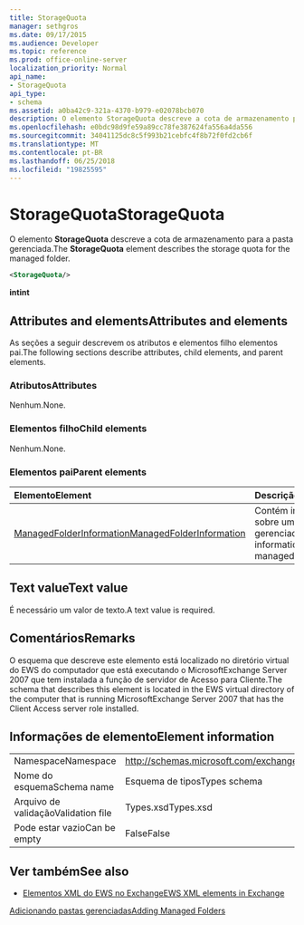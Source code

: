```yaml
---
title: StorageQuota
manager: sethgros
ms.date: 09/17/2015
ms.audience: Developer
ms.topic: reference
ms.prod: office-online-server
localization_priority: Normal
api_name:
- StorageQuota
api_type:
- schema
ms.assetid: a0ba42c9-321a-4370-b979-e02078bcb070
description: O elemento StorageQuota descreve a cota de armazenamento para a pasta gerenciada.
ms.openlocfilehash: e0bdc98d9fe59a89cc78fe387624fa556a4da556
ms.sourcegitcommit: 34041125dc8c5f993b21cebfc4f8b72f0fd2cb6f
ms.translationtype: MT
ms.contentlocale: pt-BR
ms.lasthandoff: 06/25/2018
ms.locfileid: "19825595"
---
```

# <a name="storagequota"></a><span data-ttu-id="cdfb8-103">StorageQuota</span><span class="sxs-lookup"><span data-stu-id="cdfb8-103">StorageQuota</span></span>

<span data-ttu-id="cdfb8-104">O elemento **StorageQuota** descreve a cota de armazenamento para a pasta gerenciada.</span><span class="sxs-lookup"><span data-stu-id="cdfb8-104">The **StorageQuota** element describes the storage quota for the managed folder.</span></span> 
  
```xml
<StorageQuota/>
```

 <span data-ttu-id="cdfb8-105">**int**</span><span class="sxs-lookup"><span data-stu-id="cdfb8-105">**int**</span></span>
## <a name="attributes-and-elements"></a><span data-ttu-id="cdfb8-106">Attributes and elements</span><span class="sxs-lookup"><span data-stu-id="cdfb8-106">Attributes and elements</span></span>

<span data-ttu-id="cdfb8-107">As seções a seguir descrevem os atributos e elementos filho elementos pai.</span><span class="sxs-lookup"><span data-stu-id="cdfb8-107">The following sections describe attributes, child elements, and parent elements.</span></span>
  
### <a name="attributes"></a><span data-ttu-id="cdfb8-108">Atributos</span><span class="sxs-lookup"><span data-stu-id="cdfb8-108">Attributes</span></span>

<span data-ttu-id="cdfb8-109">Nenhum.</span><span class="sxs-lookup"><span data-stu-id="cdfb8-109">None.</span></span>
  
### <a name="child-elements"></a><span data-ttu-id="cdfb8-110">Elementos filho</span><span class="sxs-lookup"><span data-stu-id="cdfb8-110">Child elements</span></span>

<span data-ttu-id="cdfb8-111">Nenhum.</span><span class="sxs-lookup"><span data-stu-id="cdfb8-111">None.</span></span>
  
### <a name="parent-elements"></a><span data-ttu-id="cdfb8-112">Elementos pai</span><span class="sxs-lookup"><span data-stu-id="cdfb8-112">Parent elements</span></span>

|<span data-ttu-id="cdfb8-113">**Elemento**</span><span class="sxs-lookup"><span data-stu-id="cdfb8-113">**Element**</span></span>|<span data-ttu-id="cdfb8-114">**Descrição**</span><span class="sxs-lookup"><span data-stu-id="cdfb8-114">**Description**</span></span>|
|:-----|:-----|
|[<span data-ttu-id="cdfb8-115">ManagedFolderInformation</span><span class="sxs-lookup"><span data-stu-id="cdfb8-115">ManagedFolderInformation</span></span>](managedfolderinformation.md) <br/> |<span data-ttu-id="cdfb8-116">Contém informações sobre uma pasta gerenciada.</span><span class="sxs-lookup"><span data-stu-id="cdfb8-116">Contains information about a managed folder.</span></span>  <br/> |
   
## <a name="text-value"></a><span data-ttu-id="cdfb8-117">Text value</span><span class="sxs-lookup"><span data-stu-id="cdfb8-117">Text value</span></span>

<span data-ttu-id="cdfb8-118">É necessário um valor de texto.</span><span class="sxs-lookup"><span data-stu-id="cdfb8-118">A text value is required.</span></span>
  
## <a name="remarks"></a><span data-ttu-id="cdfb8-119">Comentários</span><span class="sxs-lookup"><span data-stu-id="cdfb8-119">Remarks</span></span>

<span data-ttu-id="cdfb8-120">O esquema que descreve este elemento está localizado no diretório virtual do EWS do computador que está executando o MicrosoftExchange Server 2007 que tem instalada a função de servidor de Acesso para Cliente.</span><span class="sxs-lookup"><span data-stu-id="cdfb8-120">The schema that describes this element is located in the EWS virtual directory of the computer that is running MicrosoftExchange Server 2007 that has the Client Access server role installed.</span></span>
  
## <a name="element-information"></a><span data-ttu-id="cdfb8-121">Informações de elemento</span><span class="sxs-lookup"><span data-stu-id="cdfb8-121">Element information</span></span>

|||
|:-----|:-----|
|<span data-ttu-id="cdfb8-122">Namespace</span><span class="sxs-lookup"><span data-stu-id="cdfb8-122">Namespace</span></span>  <br/> |http://schemas.microsoft.com/exchange/services/2006/types  <br/> |
|<span data-ttu-id="cdfb8-123">Nome do esquema</span><span class="sxs-lookup"><span data-stu-id="cdfb8-123">Schema name</span></span>  <br/> |<span data-ttu-id="cdfb8-124">Esquema de tipos</span><span class="sxs-lookup"><span data-stu-id="cdfb8-124">Types schema</span></span>  <br/> |
|<span data-ttu-id="cdfb8-125">Arquivo de validação</span><span class="sxs-lookup"><span data-stu-id="cdfb8-125">Validation file</span></span>  <br/> |<span data-ttu-id="cdfb8-126">Types.xsd</span><span class="sxs-lookup"><span data-stu-id="cdfb8-126">Types.xsd</span></span>  <br/> |
|<span data-ttu-id="cdfb8-127">Pode estar vazio</span><span class="sxs-lookup"><span data-stu-id="cdfb8-127">Can be empty</span></span>  <br/> |<span data-ttu-id="cdfb8-128">False</span><span class="sxs-lookup"><span data-stu-id="cdfb8-128">False</span></span>  <br/> |
   
## <a name="see-also"></a><span data-ttu-id="cdfb8-129">Ver também</span><span class="sxs-lookup"><span data-stu-id="cdfb8-129">See also</span></span>



- [<span data-ttu-id="cdfb8-130">Elementos XML do EWS no Exchange</span><span class="sxs-lookup"><span data-stu-id="cdfb8-130">EWS XML elements in Exchange</span></span>](ews-xml-elements-in-exchange.md)


[<span data-ttu-id="cdfb8-131">Adicionando pastas gerenciadas</span><span class="sxs-lookup"><span data-stu-id="cdfb8-131">Adding Managed Folders</span></span>](http://msdn.microsoft.com/library/846658c6-7043-40fb-8439-19f97c2a967f%28Office.15%29.aspx)

